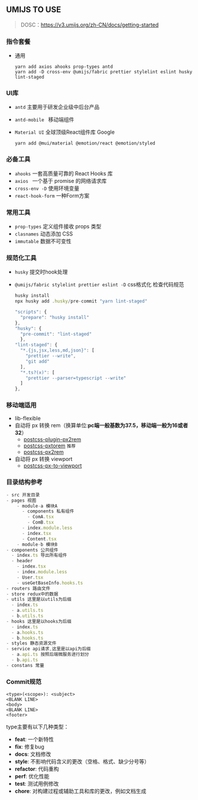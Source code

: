 ## UMIJS TO USE

> DOSC：https://v3.umijs.org/zh-CN/docs/getting-started



### 指令套餐

- 通用
  ```shell
  yarn add axios ahooks prop-types antd 
  yarn add -D cross-env @umijs/fabric prettier stylelint eslint husky lint-staged 
  ```



### UI库

- `antd`  主要用于研发企业级中后台产品
- `antd-mobile ` 移动端组件
- `Material UI`  全球顶级React组件库 Google

  ```shell
  yarn add @mui/material @emotion/react @emotion/styled
  ```



### 必备工具

- `ahooks`  一套高质量可靠的 React Hooks 库
- `axios `  一个基于 promise 的网络请求库
- `cross-env -D`  使用环境变量
- `react-hook-form`  一种Form方案



### 常用工具

- `prop-types` 定义组件接收 props 类型
- `clasnames`  动态添加 CSS
- `immutable`  数据不可变性



### 规范化工具

- `husky`  提交时hook处理

- `@umijs/fabric stylelint prettier eslint -D`  css格式化 检查代码规范

  ```js
  husky install
  npx husky add .husky/pre-commit "yarn lint-staged"
  
  "scripts": {
    "prepare": "husky install"
  },
  "husky": {
    "pre-commit": "lint-staged"
    },
  "lint-staged": {
    "*.{js,jsx,less,md,json}": [
      "prettier --write",
      "git add"
    ],
    "*.ts?(x)": [
      "prettier --parser=typescript --write"
    ]
  },
  ```



### 移动端适用

- lib-flexible
- 自动将 px 转换 rem（换算单位:**pc端一般基数为37.5，移动端一般为16或者32**）
  - [postcss-plugin-px2rem](https://www.npmjs.com/package/postcss-plugin-px2rem)
  - [postcss-pxtorem](https://www.npmjs.com/package/postcss-pxtorem) `推荐`
  - [postcss-px2rem](https://www.npmjs.com/package/postcss-px2rem)
- 自动将 px 转换 viewport
  - [postcss-px-to-viewport](https://github.com/evrone/postcss-px-to-viewport)



### 目录结构参考

```js
- src 开发目录
- pages 视图
    - module-a 模块A
      - components 私有组件
        - ComA.tsx
        - ComB.tsx
      - index.module.less
      - index.tsx
      - Content.tsx
    - module-b 模块B
- components 公共组件
  - index.ts 导出所有组件
  - header
    - index.tsx
    - index.module.less
    - User.tsx
    - useGetBaseInfo.hooks.ts
- routers 路由文件
- store redux中的数据
- utils 这里是以utils为后缀
  - index.ts
  - a.utils.ts
  - b.utils.ts
- hooks 这里是以hooks为后缀
  - index.ts
  - a.hooks.ts
  - b.hooks.ts
- styles 静态资源文件
- service api请求,这里是以api为后缀
  - a.api.ts 按照后端微服务进行划分
  - b.api.ts
- constans 常量
```



### Commit规范

```shell
<type>(<scope>): <subject>
<BLANK LINE>
<body>
<BLANK LINE>
<footer>
```

 type主要有以下几种类型：

- **feat**: 一个新特性
- **fix**: 修复bug
- **docs**: 文档修改
- **style**: 不影响代码含义的更改（空格、格式、缺少分号等）
- **refactor**: 代码重构
- **perf**: 优化性能
- **test**: 测试用例修改
- **chore**: 对构建过程或辅助工具和库的更改，例如文档生成























